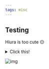 ```yaml
---
tags: misc
--- 
```


## Testing

Hiura is too cute :pensive:

<details><summary>Click this!</summary>
Here is some more text that was hidden before.
</details>

![img](https://cdn.discordapp.com/attachments/752406106009239585/1228792407034958077/mihate_hiura_koisuru_otome_no_tsukurikata_drawn_by_banjou_azusa__9cf89d26faf8453bfe895f5d193e41a4.png?ex=662d551b&is=661ae01b&hm=8e3c5e9bff66d631a6c372b156b5173b9b7736e19903d4960ac2cb47fe186823&)
